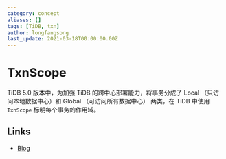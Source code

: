 ```yaml
---
category: concept
aliases: []
tags: [TiDB, txn]
author: longfangsong
last_update: 2021-03-18T00:00:00.00Z
---
```

# TxnScope

TiDB 5.0 版本中，为加强 TiDB 的跨中心部署能力，将事务分成了 Local （只访问本地数据中心）和 Global （可访问所有数据中心） 两类，在 TiDB 中使用 `TxnScope` 标明每个事务的作用域。

## Links

- [Blog](https://pingcap.com/blog-cn/preliminary-study-on-cross-center-deployment-capability-of-tidb5.0/)